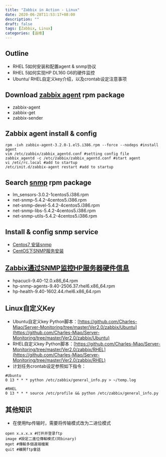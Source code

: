 ```yaml
---
title: "Zabbix in Action - Linux"
date: 2020-06-28T11:53:17+08:00
description: ""
draft: false
tags: [Zabbix, Linux]
categories: [运维]
---
```

Outline
---
- RHEL 5如何安装和配置agent & snmp协议
- RHEL 5如何实现HP DL160 G6的硬件监控
- Ubuntu/ RHEL自定义key介绍，以及crontab设定注意事项
<!--more-->

Download [zabbix agent](https://repo.zabbix.com/zabbix/3.2/rhel/5/x86_64/) rpm package 
---
- zabbix-agent
- zabbix-get
- zabbix-sender

Zabbix agent install & config
---

```shell
rpm -ivh zabbix-agent-3.2.0-1.el5.i386.rpm --force --nodeps #install agent
vim /etc/zabbix/zabbix_agentd.conf #setting config file
zabbix_agentd -c /etc/zabbix/zabbix_agentd.conf #start agent
vi /etc/rc.local #add to startup
/etc/init.d/zabbix-agent restart #add to startup
```

Search [snmp](http://rpm.pbone.net/) rpm package
---
- lm_sensors-3.0.2-1centos5.i386.rpm
- net-snmp-5.4.2-4centos5.i386.rpm
- net-snmp-devel-5.4.2-4centos5.i386.rpm
- net-snmp-libs-5.4.2-4centos5.i386.rpm
- net-snmp-utils-5.4.2-4centos5.i386.rpm

Install & config snmp service
---
- [Centos7 安装snmp](https://www.jianshu.com/p/1293ca633995)
- [CentOS下SNMP服务安装](https://blog.51cto.com/907832555/1953617)

[Zabbix通过SNMP监控HP服务器硬件信息](https://blog.51cto.com/sfzhang88/1595211)
---
- hpacucli-9.40-12.0.x86_64.rpm
- hp-snmp-agents-9.40-2506.37.rhel6.x86_64.rpm
- hp-health-9.40-1602.44.rhel6.x86_64.rpm

Linux自定义Key
---

- Ubuntu自定义key Python脚本：[https://github.com/Charles-Miao/Server-Monitoring/tree/master/Ver2.0/zabbix/Ubuntu](https://github.com/Charles-Miao/Server-Monitoring/tree/master/Ver2.0/zabbix/Ubuntu)
- RHEL自定义key Python脚本：[https://github.com/Charles-Miao/Server-Monitoring/tree/master/Ver2.0/zabbix/RHEL](https://github.com/Charles-Miao/Server-Monitoring/tree/master/Ver2.0/zabbix/RHEL)
- 计划任务crontab设定参照如下指令：
```shell
#Ubuntu
0 13 * * * python /etc/zabbix/general_info.py > ~/temp.log

#RHEL
0 13 * * * source /etc/profile && python /etc/zabbix/general_info.py
```

其他知识
---
- 在使用ftp传输时，需要将传输模式改为二进位模式

```shell
open x.x.x.x #打开并登录ftp
image #設定二進位傳輸模式(同binary)
mget #傳輸多個遠端檔案
quit #離開ftp會話
```
